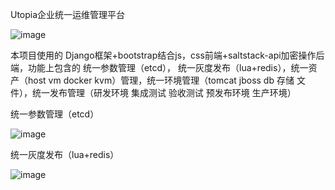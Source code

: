 Utopia企业统一运维管理平台

![image](https://github.com/DavideyLee/Utopia/blob/master/screenshots/a1.png)

本项目使用的 Django框架+bootstrap结合js，css前端+saltstack-api加密操作后端，功能上包含的 统一参数管理（etcd）， 统一灰度发布（lua+redis），统一资产（host vm docker kvm）管理，统一环境管理（tomcat jboss db 存储 文件），统一发布管理（研发环境 集成测试 验收测试 预发布环境 生产环境）

统一参数管理（etcd）

![image](https://github.com/DavideyLee/Utopia/blob/master/screenshots/a2.png)

统一灰度发布（lua+redis）

![image](https://github.com/DavideyLee/Utopia/blob/master/screenshots/a3.png)



